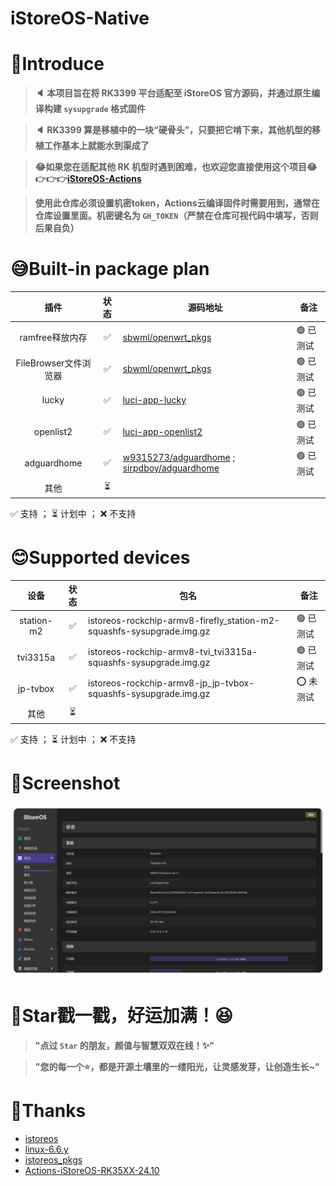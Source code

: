 # iStoreOS-Native

# 🤔Introduce
> **🔈 本项目旨在将 RK3399 平台适配至 iStoreOS 官方源码，并通过原生编译构建 `sysupgrade` 格式固件**

> **🔈 RK3399 算是移植中的一块“硬骨头”，只要把它啃下来，其他机型的移植工作基本上就能水到渠成了**

> **😂如果您在适配其他 RK 机型时遇到困难，也欢迎您直接使用这个项目😂👉👉👉[iStoreOS-Actions](https://github.com/Kwonelee/iStoreOS-Actions/releases)**

> **使用此仓库必须设置机密token，Actions云编译固件时需要用到，通常在仓库设置里面。机密键名为 `GH_TOKEN`（严禁在仓库可视代码中填写，否则后果自负）**

# 😅Built-in package plan
| 插件                     | 状态 | 源码地址                                                                   | 备注         |
|:------------------------:|:----:| ------------------------------------------------------------------------- | ------------ |
| ramfree释放内存           | ✅   | [sbwml/openwrt_pkgs](https://github.com/sbwml/openwrt_pkgs)              | 🟢 已测试    |
| FileBrowser文件浏览器     | ✅   | [sbwml/openwrt_pkgs](https://github.com/sbwml/openwrt_pkgs)              | 🟢 已测试    |
| lucky                    | ✅   | [luci-app-lucky](https://github.com/gdy666/luci-app-lucky)               | 🟢 已测试    |
| openlist2                | ✅   | [luci-app-openlist2](https://github.com/sbwml/luci-app-openlist2)        | 🟢 已测试    |
| adguardhome              | ✅   | [w9315273/adguardhome](https://github.com/w9315273/luci-app-adguardhome) ; [sirpdboy/adguardhome](https://github.com/sirpdboy/luci-app-adguardhome) | 🟢 已测试    |
| 其他                     | ⏳   |                                                                          |               |

✅ 支持 ； ⏳ 计划中 ； ❌ 不支持

# 😊Supported devices
| 设备       | 状态   | 包名                                                                    | 备注               |
|:----------:|:------:| ----------------------------------------------------------------------- | ------------------ |
| station-m2 |  ✅    | istoreos-rockchip-armv8-firefly_station-m2-squashfs-sysupgrade.img.gz  | 🟢 已测试          |
| tvi3315a   |  ✅    | istoreos-rockchip-armv8-tvi_tvi3315a-squashfs-sysupgrade.img.gz        | 🟢 已测试          |
| jp-tvbox   |  ✅    | istoreos-rockchip-armv8-jp_jp-tvbox-squashfs-sysupgrade.img.gz         | ⭕ 未测试          |
| 其他       |  ⏳    |                                                                         |                    |

✅ 支持 ； ⏳ 计划中 ； ❌ 不支持

# 🤗Screenshot
![screenshots](./configfiles/screenshot/screenshot2.png)

# 🌟Star戳一戳，好运加满！😆
> **"点过 `Star` 的朋友，颜值与智慧双双在线！✨"**

> **"您的每一个⭐️，都是开源土壤里的一缕阳光，让灵感发芽，让创造生长~"**

# 🙏Thanks
- [istoreos](https://github.com/istoreos/istoreos)
- [linux-6.6.y](https://github.com/unifreq/linux-6.6.y)
- [istoreos_pkgs](https://github.com/Kwonelee/istoreos_pkgs.git)
- [Actions-iStoreOS-RK35XX-24.10](https://github.com/xiaomeng9597/Actions-iStoreOS-RK35XX-24.10)
